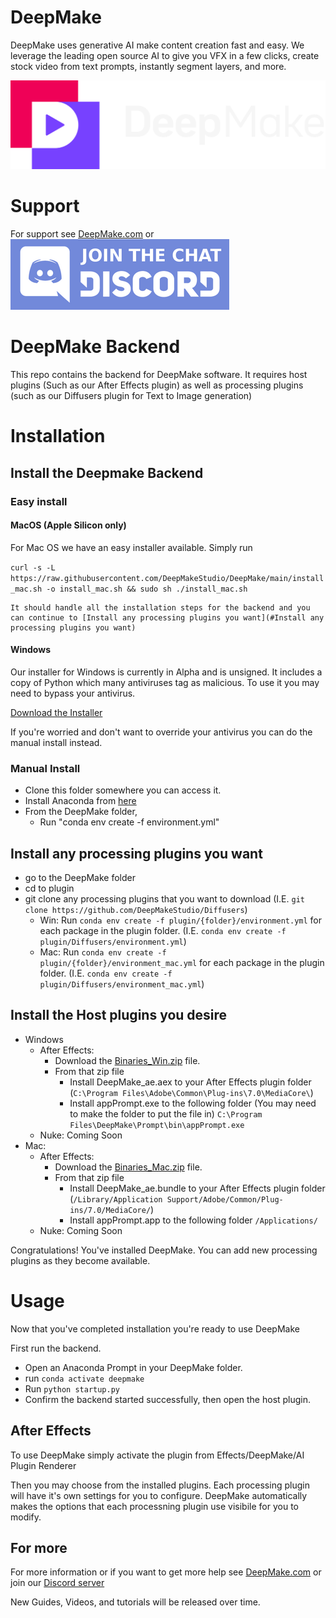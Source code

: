 # DeepMake

DeepMake uses generative AI make content creation fast and easy. We leverage the leading open source AI to give you VFX in a few clicks, create stock video from text prompts, instantly segment layers, and more.

![Deepmake Logo](images/DeepMake.png)

# Support

For support see [DeepMake.com](https://deepmake.com/) or [![Join our Discord server](images/Discord.png)](https://discord.gg/E6T5t7mE8T)

# DeepMake Backend

This repo contains the backend for DeepMake software.  It requires host plugins (Such as our After Effects plugin) as well as processing plugins (such as our Diffusers plugin for Text to Image generation)

# Installation

## Install the Deepmake Backend
### Easy install

#### MacOS (Apple Silicon only)
For Mac OS we have an easy installer available.  Simply run

`curl -s -L https://raw.githubusercontent.com/DeepMakeStudio/DeepMake/main/install_mac.sh -o install_mac.sh && sudo sh ./install_mac.sh`

    It should handle all the installation steps for the backend and you can continue to [Install any processing plugins you want](#Install any processing plugins you want)

#### Windows

Our installer for Windows is currently in Alpha and is unsigned. It includes a copy of Python which many antiviruses tag as malicious. To use it you may need to bypass your antivirus.

[Download the Installer](https://github.com/DeepMakeStudio/DeepMake/releases/latest/download/Installer_Win.exe)

If you're worried and don't want to override your antivirus you can do the manual install instead.

### Manual Install
* Clone this folder somewhere you can access it.
* Install Anaconda from [here](https://www.anaconda.com/download)
* From the DeepMake folder, 
    * Run "conda env create -f environment.yml"

## Install any processing plugins you want
* go to the DeepMake folder
* cd to plugin
* git clone any processing plugins that you want to download (I.E. `git clone https://github.com/DeepMakeStudio/Diffusers`)
    * Win: Run `conda env create -f plugin/{folder}/environment.yml` for each package in the plugin folder.  (I.E. `conda env create -f plugin/Diffusers/environment.yml`)
    * Mac: Run `conda env create -f plugin/{folder}/environment_mac.yml` for each package in the plugin folder.  (I.E. `conda env create -f plugin/Diffusers/environment_mac.yml`)

## Install the Host plugins you desire
* Windows
    * After Effects:
        * Download the [Binaries_Win.zip](https://github.com/DeepMakeStudio/DeepMake/releases/download/0.1.1-alpha/Binaries_Win.zip) file.
        * From that zip file
            * Install DeepMake_ae.aex to your After Effects plugin folder (`C:\Program Files\Adobe\Common\Plug-ins\7.0\MediaCore\`)
            * Install appPrompt.exe to the following folder (You may need to make the folder to put the file in) `C:\Program Files\DeepMake\Prompt\bin\appPrompt.exe`
    * Nuke: Coming Soon
* Mac:
    * After Effects:
        * Download the [Binaries_Mac.zip](https://github.com/DeepMakeStudio/DeepMake/releases/download/0.1.1-alpha/Binaries_Mac.zip) file.
        * From that zip file
            * Install DeepMake_ae.bundle to your After Effects plugin folder (`/Library/Application Support/Adobe/Common/Plug-ins/7.0/MediaCore/`)
            * Install appPrompt.app to the following folder `/Applications/`
    * Nuke: Coming Soon

Congratulations!  You've installed DeepMake.  You can add new processing plugins as they become available.

# Usage

Now that you've completed installation you're ready to use DeepMake

First run the backend.

* Open an Anaconda Prompt in your DeepMake folder.
* run `conda activate deepmake`
* Run `python startup.py`
* Confirm the backend started successfully, then open the host plugin.

## After Effects

To use DeepMake simply activate the plugin from Effects/DeepMake/AI Plugin Renderer

Then you may choose from the installed plugins.  Each processing plugin will have it's own settings for you to configure.  DeepMake automatically makes the options that each processning plugin use visibile for you to modify.

## For more

For more information or if you want to get more help see [DeepMake.com](https://deepmake.com/) or join our [Discord server](https://discord.gg/E6T5t7mE8T)

New Guides, Videos, and tutorials will be released over time.
